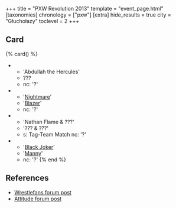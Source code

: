 +++
title = "PXW Revolution 2013"
template = "event_page.html"
[taxonomies]
chronology = ["pxw"]
[extra]
hide_results = true
city = "Głuchołazy"
toclevel = 2
+++

## Card

{% card() %}
- - 'Abdullah the Hercules'
  - ???
  - nc: '?'
- - '[Nightmare](@/w/nightmare.md)'
  - '[Blazer](@/w/blazer.md)'
  - nc: '?'
- - 'Nathan Flame & ???'
  - '??? & ???'
  - s: Tag-Team Match
    nc: '?'
- - '[Black Joker](@/w/lider.md)'
  - '[Manny](@/w/manny.md)'
  - nc: '?'
{% end %}

## References

* [Wrestlefans forum post](https://wrestlefans.pl/forum/viewtopic.php?f=247&t=36486)
* [Attitude forum post](https://forum.wrestling.pl/topic/33240-pxw-revolution-23062013/)
